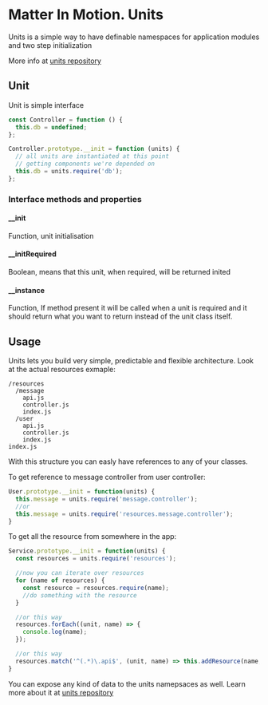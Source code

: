 # Matter In Motion. Units

Units is a simple way to have definable namespaces for application modules and two step initialization

More info at [units repository](https://github.com/velocityzen/units)

## Unit

Unit is simple interface

```js
const Controller = function () {
  this.db = undefined;
};

Controller.prototype.__init = function (units) {
  // all units are instantiated at this point
  // getting components we're depended on
  this.db = units.require('db');
};
```

### Interface methods and properties

#### __init
Function, unit initialisation

#### __initRequired
Boolean, means that this unit, when required, will be returned inited

#### __instance
Function, If method present it will be called when a unit is required and it should return what you want to return instead of the unit class itself.

## Usage

Units lets you build very simple, predictable and flexible architecture. Look at the actual resources exmaple:

```
/resources
  /message
    api.js
    controller.js
    index.js
  /user
    api.js
    controller.js
    index.js
index.js
```

With this structure you can easly have references to any of your classes.

To get reference to message controller from user controller:

```js
User.prototype.__init = function(units) {
  this.message = units.require('message.controller');
  //or
  this.message = units.require('resources.message.controller');
}
```

To get all the resource from somewhere in the app:

```js
Service.prototype.__init = function(units) {
  const resources = units.require('resources');

  //now you can iterate over resources
  for (name of resources) {
    const resource = resources.require(name);
    //do something with the resource
  }

  //or this way
  resources.forEach((unit, name) => {
    console.log(name);
  });

  //or this way
  resources.match('^(.*)\.api$', (unit, name) => this.addResource(name, unit));
}
```

You can expose any kind of data to the units namepsaces as well. Learn more about it at [units repository](https://github.com/velocityzen/units)

